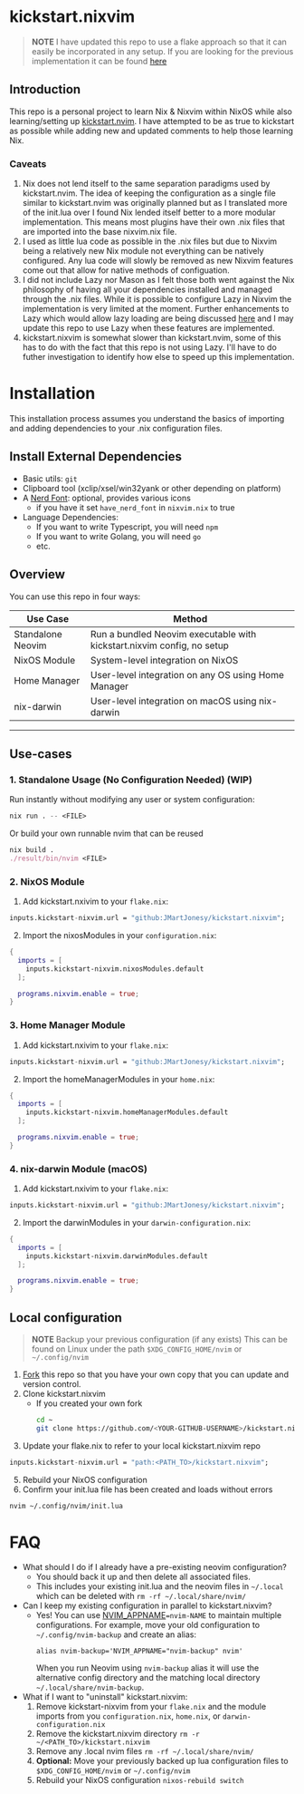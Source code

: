 # kickstart.nixvim

>**NOTE**
> I have updated this repo to use a flake approach so that it can
> easily be incorporated in any setup.
> If you are looking for the previous implementation it can be found [here](https://github.com/JMartJonesy/kickstart.nixvim/tree/legacy)

## Introduction

This repo is a personal project to learn Nix & Nixvim within NixOS while also learning/setting up [kickstart.nvim](https://github.com/nvim-lua/kickstart.nvim).
I have attempted to be as true to kickstart as possible while adding new and updated comments to help those learning Nix.

### Caveats

1. Nix does not lend itself to the same separation paradigms used by kickstart.nvim. The idea of keeping the configuration as a single file
similar to kickstart.nvim was originally planned but as I translated more of the init.lua over I found Nix lended itself better to a more
modular implementation. This means most plugins have their own .nix files that are imported into the base nixvim.nix file.
2. I used as little lua code as possible in the .nix files but due to Nixvim being a relatively new Nix module not everything can be natively configured. Any lua code will slowly be removed as new Nixvim features come out that allow for native methods of configuation.
3. I did not include Lazy nor Mason as I felt those both went against the Nix philosophy of having all your dependencies installed and managed through the .nix files. While it is possible to configure Lazy in Nixvim the implementation is very limited at the moment. Further enhancements to Lazy which would allow lazy loading are being discussed [here](https://github.com/nix-community/nixvim/issues/421) and I may update this repo to use Lazy when these features are implemented.
4. kickstart.nixvim is somewhat slower than kickstart.nvim, some of this has to do with the fact that this repo is not using Lazy. I'll have to do futher investigation to identify how else to speed up this implementation.

# Installation

This installation process assumes you understand the basics of importing and adding dependencies to your .nix configuration files.

## Install External Dependencies

- Basic utils: `git`
- Clipboard tool (xclip/xsel/win32yank or other depending on platform)
- A [Nerd Font](https://www.nerdfonts.com/): optional, provides various icons
  - if you have it set `have_nerd_font` in `nixvim.nix` to true
- Language Dependencies:
  - If you want to write Typescript, you will need `npm`
  - If you want to write Golang, you will need `go`
  - etc.

## Overview

You can use this repo in four ways:

| Use Case         | Method                                                                 |
|------------------|------------------------------------------------------------------------|
| Standalone Neovim| Run a bundled Neovim executable with kickstart.nixvim config, no setup |
| NixOS Module     | System-level integration on NixOS                                      |
| Home Manager     | User-level integration on any OS using Home Manager                    |
| nix-darwin       | User-level integration on macOS using nix-darwin                       |

---
## Use-cases

### 1. Standalone Usage (No Configuration Needed) (WIP)

Run instantly without modifying any user or system configuration:
```nix
nix run . -- <FILE>
```
Or build your own runnable nvim that can be reused
```nix
nix build .
./result/bin/nvim <FILE>
```

### 2. NixOS Module
1. Add kickstart.nxivim to your `flake.nix`:
```nix
inputs.kickstart-nixvim.url = "github:JMartJonesy/kickstart.nixvim";
```
2. Import the nixosModules in your `configuration.nix`:
```nix
{
  imports = [
    inputs.kickstart-nixvim.nixosModules.default
  ];

  programs.nixvim.enable = true;
}
```

### 3. Home Manager Module
1. Add kickstart.nxivim to your `flake.nix`:
```nix
inputs.kickstart-nixvim.url = "github:JMartJonesy/kickstart.nixvim";
```
2. Import the homeManagerModules in your `home.nix`:
```nix
{
  imports = [
    inputs.kickstart-nixvim.homeManagerModules.default
  ];

  programs.nixvim.enable = true;
}
```

### 4. nix-darwin Module (macOS)
1. Add kickstart.nxivim to your `flake.nix`:
```nix
inputs.kickstart-nixvim.url = "github:JMartJonesy/kickstart.nixvim";
```
2. Import the darwinModules in your `darwin-configuration.nix`:
```nix
{
  imports = [
    inputs.kickstart-nixvim.darwinModules.default
  ];

  programs.nixvim.enable = true;
}
```
## Local configuration

>**NOTE**
> Backup your previous configuration (if any exists)
> This can be found on Linux under the path `$XDG_CONFIG_HOME/nvim` or `~/.config/nvim`

1. [Fork](https://docs.github.com/en/get-started/quickstart/fork-a-repo) this repo
so that you have your own copy that you can update and version control.
2. Clone kickstart.nixvim
    * If you created your own fork
      ```sh
      cd ~
      git clone https://github.com/<YOUR-GITHUB-USERNAME>/kickstart.nixvim.git
      ```
3. Update your flake.nix to refer to your local kickstart.nixvim repo
```nix
inputs.kickstart-nixvim.url = "path:<PATH_TO>/kickstart.nixvim";
```
5. Rebuild your NixOS configuration
6. Confirm your init.lua file has been created and loads without errors
```sh
nvim ~/.config/nvim/init.lua
``` 

# FAQ

* What should I do if I already have a pre-existing neovim configuration?
  * You should back it up and then delete all associated files.
  * This includes your existing init.lua and the neovim files in `~/.local`
    which can be deleted with `rm -rf ~/.local/share/nvim/`
* Can I keep my existing configuration in parallel to kickstart.nixvim?
  * Yes! You can use [NVIM_APPNAME](https://neovim.io/doc/user/starting.html#%24NVIM_APPNAME)`=nvim-NAME`
    to maintain multiple configurations. For example, move your old configuration to
    `~/.config/nvim-backup` and create an alias:
    ```
    alias nvim-backup='NVIM_APPNAME="nvim-backup" nvim'
    ```
    When you run Neovim using `nvim-backup` alias it will use the alternative
    config directory and the matching local directory
    `~/.local/share/nvim-backup`.
* What if I want to "uninstall" kickstart.nixvim:
   1. Remove kickstart-nixvim from your `flake.nix` and the module imports from you `configuration.nix`, `home.nix`, or `darwin-configuration.nix`
   2. Remove the kickstart.nixvim directory `rm -r ~/<PATH_TO>/kickstart.nixvim`
   3. Remove any .local nvim files `rm -rf ~/.local/share/nvim/`
   4. **Optional:** Move your previously backed up lua configuration files to `$XDG_CONFIG_HOME/nvim` or `~/.config/nvim`
   5. Rebuild your NixOS configuration `nixos-rebuild switch`
